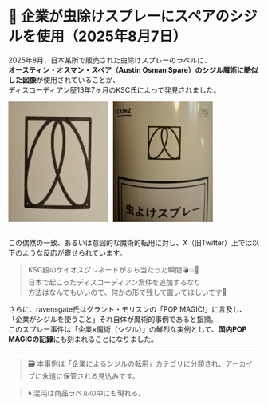 # 🐜 企業が虫除けスプレーにスペアのシジルを使用（2025年8月7日）

2025年8月、日本某所で販売された虫除けスプレーのラベルに、  
**オースティン・オスマン・スペア（Austin Osman Spare）のシジル魔術に酷似した図像**が使用されていることが、  
ディスコーディアン歴13年7ヶ月のKSC氏によって発見されました。

<div style="display: flex; gap: 10px;">
 <img src="spray1.jpeg" width="200">  
 <img src="spray2.jpeg" width="200">
</div>
<br>

この偶然の一致、あるいは意図的な魔術的転用に対し、X（旧Twitter）上では以下のような反応が寄せられています。

> KSC殿のケイオスグレネードがぶち当たった瞬間💣💥🤣  
> 日本で起こったディスコーディアン案件を追加するなり  
> 方法はなんでもいいので、何かの形で残して置いてほしいです🌠

さらに、ravensgate氏はグラント・モリスンの「POP MAGIC!」に言及し、  
「企業がシジルを使うこと」それ自体が魔術的事例であると指摘。  
このスプレー事件は「企業×魔術（シジル）」の鮮烈な実例として、**国内POP MAGICの記録**にも刻まれることになりました。

---

> 🗃 本事例は「企業によるシジルの転用」カテゴリに分類され、アーカイブに永遠に保管される見込みです。

> 🌀 混沌は商品ラベルの中にも現れる。

